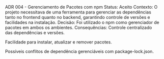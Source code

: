 ADR 004 - Gerenciamento de Pacotes com npm
Status: Aceito
Contexto:
 O projeto necessitava de uma ferramenta para gerenciar as dependências tanto no frontend quanto no backend, garantindo controle de versões e facilidades na instalação.
Decisão:
 Foi utilizado o npm como gerenciador de pacotes em ambos os ambientes.
Consequências:
Controle centralizado das dependências e versões.


Facilidade para instalar, atualizar e remover pacotes.


Possíveis conflitos de dependência gerenciáveis com package-lock.json.
